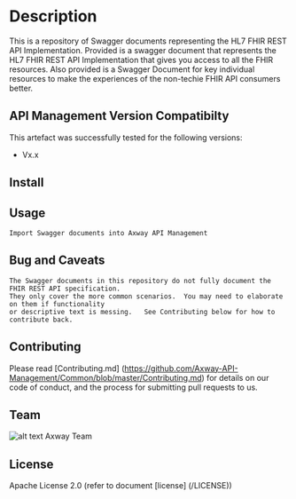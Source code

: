 # Description
This is a repository of Swagger documents representing the HL7 FHIR REST API Implementation.  Provided is a swagger document that represents the HL7 FHIR REST API Implementation that gives you access to all the FHIR resources.  Also provided is a Swagger Document for key individual resources to make the experiences of the non-techie FHIR API consumers better.

## API Management Version Compatibilty
This artefact was successfully tested for the following versions:
- Vx.x


## Install


## Usage

```
Import Swagger documents into Axway API Management 
```

## Bug and Caveats

```
The Swagger documents in this repository do not fully document the FHIR REST API specification.  
They only cover the more common scenarios.  You may need to elaborate on them if functionality 
or descriptive text is messing.   See Contributing below for how to contribute back. 
```

## Contributing

Please read [Contributing.md] (https://github.com/Axway-API-Management/Common/blob/master/Contributing.md) for details on our code of conduct, and the process for submitting pull requests to us.


## Team

![alt text][Axwaylogo] Axway Team

[Axwaylogo]: https://github.com/Axway-API-Management/Common/blob/master/img/AxwayLogoSmall.png  "Axway logo"


## License
Apache License 2.0 (refer to document [license] (/LICENSE))
